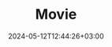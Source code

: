 ---
date: "2024-05-12T12:44:26+03:00"
description: ""
id: ngwlxctunviid6bn8kdi7by
publish: true
tags:
- stub
title: Movie
updated: 1715508676507
---